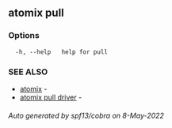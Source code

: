## atomix pull



### Options

```
  -h, --help   help for pull
```

### SEE ALSO

* [atomix](atomix.md)	 - 
* [atomix pull driver](atomix_pull_driver.md)	 - 

###### Auto generated by spf13/cobra on 8-May-2022

